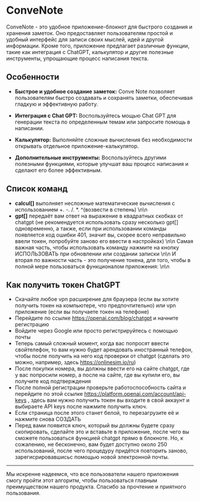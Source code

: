 # ConveNote

ConveNote - это удобное приложение-блокнот для быстрого создания и хранения заметок. Оно предоставляет пользователям простой и удобный интерфейс для записи своих мыслей, идей и другой информации. Кроме того, приложение предлагает различные функции, такие как интеграция с ChatGPT, калькулятор и другие полезные инструменты, упрощающие процесс написания текста.

## Особенности

- **Быстрое и удобное создание заметок:** Conve Note позволяет пользователям быстро создавать и сохранять заметки, обеспечивая гладкую и эффективную работу.

- **Интеграция с Chat GPT:** Воспользуйтесь мощью Chat GPT для генерации текста по определенным темам или запросите помощь в написании.

- **Калькулятор:** Выполняйте сложные вычисления без необходимости открывать отдельное приложение-калькулятор.

- **Дополнительные инструменты:** Воспользуйтесь другими полезными функциями, которые улучшат ваш процесс написания и сделают его более эффективным.

## Список команд

- **calcul[]** выполняет несложные математические вычисления с использованием +. -. /. *. ^(возвести в степень) \n\n    
- **gpt[]** передаёт вам ответ на выражение в квадратных скобках от chatgpt (не рекомендуется использовать сразу несколько gpt[] одновременно, a также, если при использовании команды появляется код ошибки 401, значит вы, скорее всего неправильно ввели токен, попробуйте заново его ввести в настройках) \n\n Самая важная часть, чтобы использовать команду нажмите на кнопку ИСПОЛЬЗОВАТЬ при обновлении или создании записки \n\n И вторая по важности часть - это получение токена, для того, чтобы в полной мере пользоваться функционалом приложения: \n\n   

## Как получить токен ChatGPT
- Скачайте любое vpn расширение для браузера (если вы хотите получить токен на компьютере, что предпочтительно) или vpn приложение (если вы получаете токен на телефоне)
- Перейдите по ссылке https://openai.com/blog/chatgpt и начните регистрацию
- Войдите через Google или просто регистрируйтесь с помощью почты
- Теперь самый сложный момент, когда вас попросят ввести свойтелефон, то вам нужно будет арендовать иностранный телефон, чтобы после получить на него код проверки от chatgpt (сделать это можно, например, здесь https://onlinesim.io/ru)
- После покупки номера, вы должны ввести его на сайте chatgpt, где у вас попросили номер, а после на сайте, где вы купили его, вы получите код подтверждения 
- После полной регистрации проверьте работоспособность сайта и перейдите по этой ссылке https://platform.openai.com/account/api-keys , здесь вам нужно получить токен вы входите в свой аккаунт и выбираете API keys после нажмите получить ключ. 
- Если страница после этого станет белой, то перезагрузите её и нажмите снова СОЗДАТЬ
- Перед вами появится ключ, который вы должны будете сразу скопировать, сделайте это и вставьте в приложение, после чего вы сможете пользоваться функцией chatgpt прямо в блокноте. Но, к сожалению, не бесконечно, вам будет доступно около 250 использований, после чего процедуру придётся повторить заново, зарегисрировавшисьс помощью новой электронной почты. 
<hr>
Мы искренне надеемся, что все пользователи нашего приложения смогу пройти этот алгоритм, чтобы пользоваться главным преимуществом нашего продукта. Спасибо за прочтение и приятного пользования.
